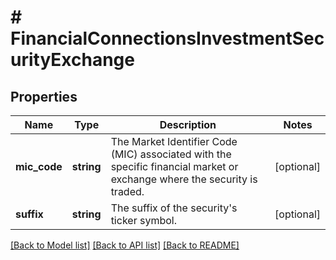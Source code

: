 # # FinancialConnectionsInvestmentSecurityExchange

## Properties

Name | Type | Description | Notes
------------ | ------------- | ------------- | -------------
**mic_code** | **string** | The Market Identifier Code (MIC) associated with the specific financial market or exchange where the security is traded. | [optional]
**suffix** | **string** | The suffix of the security&#39;s ticker symbol. | [optional]

[[Back to Model list]](../../README.md#models) [[Back to API list]](../../README.md#endpoints) [[Back to README]](../../README.md)
